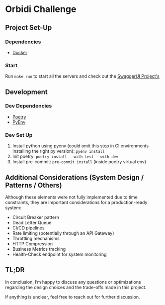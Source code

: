 # Orbidi Challenge #

## Project Set-Up

### Dependencies

- [Docker](https://www.docker.com/)

### Start

Run `make run` to start all the servers and check out the [SwaggerUI Project's](http://127.0.0.1:8080/docs)

## Development

### Dev Dependencies

- [Poetry](https://python-poetry.org/)
- [PyEnv](https://github.com/pyenv/pyenv)

### Dev Set Up

1. Install python using pyenv (could omit this step in CI environments installing the right py version): `pyenv install`
2. Init poetry: `poetry install --with test --with dev`
3. Install pre-commit: `pre-commit install` (inside poetry virtual env)

## Additional Considerations (System Design / Patterns / Others)

Although these elements were not fully implemented due to time constraints, they are important considerations for a
production-ready system:

- Circuit Breaker pattern
- Dead Letter Queue
- CI/CD pipelines
- Rate limiting (potentially through an API Gateway)
- Throttling mechanisms
- HTTP Compression
- Business Metrics tracking
- Health-Check endpoint for system monitoring

## TL;DR

In conclusion, I’m happy to discuss any questions or optimizations regarding the design choices and the trade-offs made
in this project.

If anything is unclear, feel free to reach out for further discussion.
